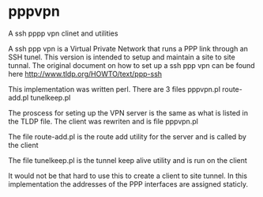 # pppvpn
A ssh pppp vpn clinet and utilities

A ssh ppp vpn is a Virtual Private Network that runs a PPP link through an SSH tunel.
This version is intended to setup and maintain a site to site tunnal.
The original document on how to set up a ssh ppp vpn can be found here
http://www.tldp.org/HOWTO/text/ppp-ssh

This implementation was written perl. There are 3 files 
pppvpn.pl
route-add.pl
tunelkeep.pl

The proscess for seting up the VPN server is the same as what is listed in the TLDP file.
The client was rewriten and is file pppvpn.pl

The file route-add.pl is the route add utility for the server and is called by the client

The file tunelkeep.pl is the tunnel keep alive utility and is run on the client

It would not be that hard to use this to create a client to site tunnel. In this
implementation the addresses of the PPP interfaces are assigned staticly. 
